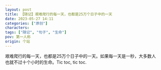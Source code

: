 ```yaml
---
layout: post
title: 【随记】艰难爬行的每一天，也都是25万个日子中的一天
date: 2023-05-27 14:11
categories: ["原创"]
characters: 
tags: ["随记", "句子", "生命"]
pov: 第一人称
origin: 个站
---
```


艰难爬行的每一天，也都是25万个日子中的一天。如果每一天是一秒，大多数人也就不过十个小时的生命。Tic toc, tic toc.
